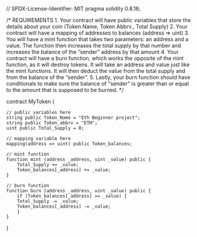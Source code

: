 // SPDX-License-Identifier: MIT
pragma solidity 0.8.18;

/*
       REQUIREMENTS
    1. Your contract will have public variables that store the details about your coin (Token Name, Token Abbrv., Total Supply)
    2. Your contract will have a mapping of addresses to balances (address => uint)
    3. You will have a mint function that takes two parameters: an address and a value. 
       The function then increases the total supply by that number and increases the balance 
       of the “sender” address by that amount
    4. Your contract will have a burn function, which works the opposite of the mint function, as it will destroy tokens. 
       It will take an address and value just like the mint functions. It will then deduct the value from the total supply 
       and from the balance of the “sender”.
    5. Lastly, your burn function should have conditionals to make sure the balance of "sender" is greater than or equal 
       to the amount that is supposed to be burned.
*/

contract MyToken {

    // public variables here
    string public Token_Name = "Eth Beginner project";
    string public Token_abbrv = "ETH";
    uint public Total_Supply = 0;

    // mapping variable here
    mapping(address => uint) public Token_balances;

    // mint function
    function mint (address _address, uint _value) public {
        Total_Supply += _value;
        Token_balances[_address] += _value;
    }

    // burn function
    function burn (address _address, uint _value) public {
        if (Token_balances[_address] >= _value) {   
        Total_Supply -= _value;
        Token_balances[_address] -= _value;
        }
    }    
}
